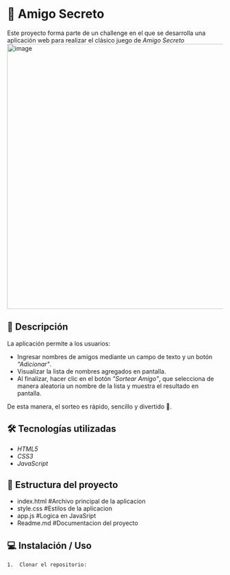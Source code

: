 # 🎁 Amigo Secreto
Este proyecto forma parte de un challenge en el que se desarrolla una aplicación web para realizar el clásico juego de *Amigo Secreto*
<img width="830" height="619" alt="image" src="https://github.com/user-attachments/assets/d2d6ccf5-0dc5-4257-b12a-bbb60f61c52d" />


## 🚀 Descripción  
La aplicación permite a los usuarios:  
- Ingresar nombres de amigos mediante un campo de texto y un botón *"Adicionar"*.  
- Visualizar la lista de nombres agregados en pantalla.  
- Al finalizar, hacer clic en el botón *"Sortear Amigo"*, que selecciona de manera aleatoria un nombre de la lista y muestra el resultado en pantalla.  

De esta manera, el sorteo es rápido, sencillo y divertido 🎉.  

## 🛠️ Tecnologías utilizadas  
- *HTML5*  
- *CSS3*  
- *JavaScript*  

## 📂 Estructura del proyecto
- index.html #Archivo principal de la aplicacion
- style.css #Estilos de la aplicacion
- app.js #Logica en JavaSript
- Readme.md #Documentacion del proyecto

## 💻 Instalación / Uso
	1.	Clonar el repositorio:
 

